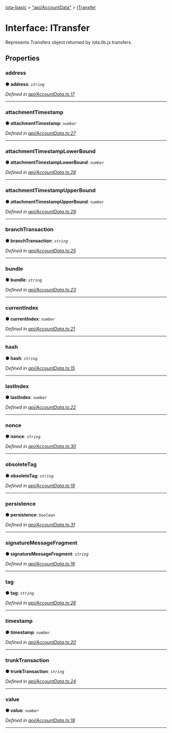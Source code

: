 [iota-basic](../README.md) > ["api/AccountData"](../modules/_api_accountdata_.md) > [ITransfer](../interfaces/_api_accountdata_.itransfer.md)



# Interface: ITransfer


Represents Transfers object returned by iota.lib.js transfers.


## Properties
<a id="address"></a>

###  address

**●  address**:  *`string`* 

*Defined in [api/AccountData.ts:17](https://github.com/thedewpoint/iota-basic/blob/e0d2d53/src/api/AccountData.ts#L17)*





___

<a id="attachmenttimestamp"></a>

###  attachmentTimestamp

**●  attachmentTimestamp**:  *`number`* 

*Defined in [api/AccountData.ts:27](https://github.com/thedewpoint/iota-basic/blob/e0d2d53/src/api/AccountData.ts#L27)*





___

<a id="attachmenttimestamplowerbound"></a>

###  attachmentTimestampLowerBound

**●  attachmentTimestampLowerBound**:  *`number`* 

*Defined in [api/AccountData.ts:28](https://github.com/thedewpoint/iota-basic/blob/e0d2d53/src/api/AccountData.ts#L28)*





___

<a id="attachmenttimestampupperbound"></a>

###  attachmentTimestampUpperBound

**●  attachmentTimestampUpperBound**:  *`number`* 

*Defined in [api/AccountData.ts:29](https://github.com/thedewpoint/iota-basic/blob/e0d2d53/src/api/AccountData.ts#L29)*





___

<a id="branchtransaction"></a>

###  branchTransaction

**●  branchTransaction**:  *`string`* 

*Defined in [api/AccountData.ts:25](https://github.com/thedewpoint/iota-basic/blob/e0d2d53/src/api/AccountData.ts#L25)*





___

<a id="bundle"></a>

###  bundle

**●  bundle**:  *`string`* 

*Defined in [api/AccountData.ts:23](https://github.com/thedewpoint/iota-basic/blob/e0d2d53/src/api/AccountData.ts#L23)*





___

<a id="currentindex"></a>

###  currentIndex

**●  currentIndex**:  *`number`* 

*Defined in [api/AccountData.ts:21](https://github.com/thedewpoint/iota-basic/blob/e0d2d53/src/api/AccountData.ts#L21)*





___

<a id="hash"></a>

###  hash

**●  hash**:  *`string`* 

*Defined in [api/AccountData.ts:15](https://github.com/thedewpoint/iota-basic/blob/e0d2d53/src/api/AccountData.ts#L15)*





___

<a id="lastindex"></a>

###  lastIndex

**●  lastIndex**:  *`number`* 

*Defined in [api/AccountData.ts:22](https://github.com/thedewpoint/iota-basic/blob/e0d2d53/src/api/AccountData.ts#L22)*





___

<a id="nonce"></a>

###  nonce

**●  nonce**:  *`string`* 

*Defined in [api/AccountData.ts:30](https://github.com/thedewpoint/iota-basic/blob/e0d2d53/src/api/AccountData.ts#L30)*





___

<a id="obsoletetag"></a>

###  obsoleteTag

**●  obsoleteTag**:  *`string`* 

*Defined in [api/AccountData.ts:19](https://github.com/thedewpoint/iota-basic/blob/e0d2d53/src/api/AccountData.ts#L19)*





___

<a id="persistence"></a>

###  persistence

**●  persistence**:  *`boolean`* 

*Defined in [api/AccountData.ts:31](https://github.com/thedewpoint/iota-basic/blob/e0d2d53/src/api/AccountData.ts#L31)*





___

<a id="signaturemessagefragment"></a>

###  signatureMessageFragment

**●  signatureMessageFragment**:  *`string`* 

*Defined in [api/AccountData.ts:16](https://github.com/thedewpoint/iota-basic/blob/e0d2d53/src/api/AccountData.ts#L16)*





___

<a id="tag"></a>

###  tag

**●  tag**:  *`string`* 

*Defined in [api/AccountData.ts:26](https://github.com/thedewpoint/iota-basic/blob/e0d2d53/src/api/AccountData.ts#L26)*





___

<a id="timestamp"></a>

###  timestamp

**●  timestamp**:  *`number`* 

*Defined in [api/AccountData.ts:20](https://github.com/thedewpoint/iota-basic/blob/e0d2d53/src/api/AccountData.ts#L20)*





___

<a id="trunktransaction"></a>

###  trunkTransaction

**●  trunkTransaction**:  *`string`* 

*Defined in [api/AccountData.ts:24](https://github.com/thedewpoint/iota-basic/blob/e0d2d53/src/api/AccountData.ts#L24)*





___

<a id="value"></a>

###  value

**●  value**:  *`number`* 

*Defined in [api/AccountData.ts:18](https://github.com/thedewpoint/iota-basic/blob/e0d2d53/src/api/AccountData.ts#L18)*





___


